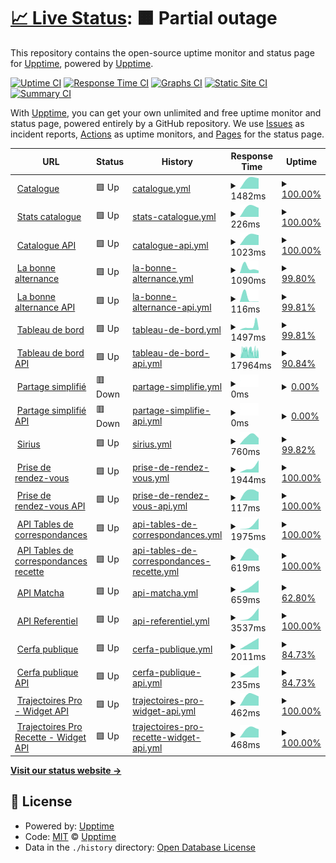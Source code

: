 # [📈 Live Status](https:///upptime): <!--live status--> **🟧 Partial outage**

This repository contains the open-source uptime monitor and status page for [Upptime](https://upptime.js.org), powered by [Upptime](https://github.com/upptime/upptime).

[![Uptime CI](https://github.com/mission-apprentissage/upptime/workflows/Uptime%20CI/badge.svg)](https://github.com/mission-apprentissage/upptime/actions?query=workflow%3A%22Uptime+CI%22)
[![Response Time CI](https://github.com/mission-apprentissage/upptime/workflows/Response%20Time%20CI/badge.svg)](https://github.com/mission-apprentissage/upptime/actions?query=workflow%3A%22Response+Time+CI%22)
[![Graphs CI](https://github.com/mission-apprentissage/upptime/workflows/Graphs%20CI/badge.svg)](https://github.com/mission-apprentissage/upptime/actions?query=workflow%3A%22Graphs+CI%22)
[![Static Site CI](https://github.com/mission-apprentissage/upptime/workflows/Static%20Site%20CI/badge.svg)](https://github.com/mission-apprentissage/upptime/actions?query=workflow%3A%22Static+Site+CI%22)
[![Summary CI](https://github.com/mission-apprentissage/upptime/workflows/Summary%20CI/badge.svg)](https://github.com/mission-apprentissage/upptime/actions?query=workflow%3A%22Summary+CI%22)

With [Upptime](https://upptime.js.org), you can get your own unlimited and free uptime monitor and status page, powered entirely by a GitHub repository. We use [Issues](https://github.com/upptime/upptime/issues) as incident reports, [Actions](https://github.com/mission-apprentissage/upptime/actions) as uptime monitors, and [Pages](https:///upptime) for the status page.

<!--start: status pages-->
<!-- This summary is generated by Upptime (https://github.com/upptime/upptime) -->
<!-- Do not edit this manually, your changes will be overwritten -->
<!-- prettier-ignore -->
| URL | Status | History | Response Time | Uptime |
| --- | ------ | ------- | ------------- | ------ |
| <img alt="" src="https://avatars3.githubusercontent.com/u/7874148?s=400&v=4" height="13"> [Catalogue](https://catalogue.apprentissage.beta.gouv.fr/) | 🟩 Up | [catalogue.yml](https://github.com/mission-apprentissage/upptime/commits/HEAD/history/catalogue.yml) | <details><summary><img alt="Response time graph" src="./graphs/catalogue/response-time-week.png" height="20"> 1482ms</summary><br><a href="https://mission-apprentissage.github.io/upptime/history/catalogue"><img alt="Response time 959" src="https://img.shields.io/endpoint?url=https%3A%2F%2Fraw.githubusercontent.com%2Fmission-apprentissage%2Fupptime%2FHEAD%2Fapi%2Fcatalogue%2Fresponse-time.json"></a><br><a href="https://mission-apprentissage.github.io/upptime/history/catalogue"><img alt="24-hour response time 1604" src="https://img.shields.io/endpoint?url=https%3A%2F%2Fraw.githubusercontent.com%2Fmission-apprentissage%2Fupptime%2FHEAD%2Fapi%2Fcatalogue%2Fresponse-time-day.json"></a><br><a href="https://mission-apprentissage.github.io/upptime/history/catalogue"><img alt="7-day response time 1482" src="https://img.shields.io/endpoint?url=https%3A%2F%2Fraw.githubusercontent.com%2Fmission-apprentissage%2Fupptime%2FHEAD%2Fapi%2Fcatalogue%2Fresponse-time-week.json"></a><br><a href="https://mission-apprentissage.github.io/upptime/history/catalogue"><img alt="30-day response time 1672" src="https://img.shields.io/endpoint?url=https%3A%2F%2Fraw.githubusercontent.com%2Fmission-apprentissage%2Fupptime%2FHEAD%2Fapi%2Fcatalogue%2Fresponse-time-month.json"></a><br><a href="https://mission-apprentissage.github.io/upptime/history/catalogue"><img alt="1-year response time 1034" src="https://img.shields.io/endpoint?url=https%3A%2F%2Fraw.githubusercontent.com%2Fmission-apprentissage%2Fupptime%2FHEAD%2Fapi%2Fcatalogue%2Fresponse-time-year.json"></a></details> | <details><summary><a href="https://mission-apprentissage.github.io/upptime/history/catalogue">100.00%</a></summary><a href="https://mission-apprentissage.github.io/upptime/history/catalogue"><img alt="All-time uptime 98.62%" src="https://img.shields.io/endpoint?url=https%3A%2F%2Fraw.githubusercontent.com%2Fmission-apprentissage%2Fupptime%2FHEAD%2Fapi%2Fcatalogue%2Fuptime.json"></a><br><a href="https://mission-apprentissage.github.io/upptime/history/catalogue"><img alt="24-hour uptime 100.00%" src="https://img.shields.io/endpoint?url=https%3A%2F%2Fraw.githubusercontent.com%2Fmission-apprentissage%2Fupptime%2FHEAD%2Fapi%2Fcatalogue%2Fuptime-day.json"></a><br><a href="https://mission-apprentissage.github.io/upptime/history/catalogue"><img alt="7-day uptime 100.00%" src="https://img.shields.io/endpoint?url=https%3A%2F%2Fraw.githubusercontent.com%2Fmission-apprentissage%2Fupptime%2FHEAD%2Fapi%2Fcatalogue%2Fuptime-week.json"></a><br><a href="https://mission-apprentissage.github.io/upptime/history/catalogue"><img alt="30-day uptime 99.95%" src="https://img.shields.io/endpoint?url=https%3A%2F%2Fraw.githubusercontent.com%2Fmission-apprentissage%2Fupptime%2FHEAD%2Fapi%2Fcatalogue%2Fuptime-month.json"></a><br><a href="https://mission-apprentissage.github.io/upptime/history/catalogue"><img alt="1-year uptime 99.91%" src="https://img.shields.io/endpoint?url=https%3A%2F%2Fraw.githubusercontent.com%2Fmission-apprentissage%2Fupptime%2FHEAD%2Fapi%2Fcatalogue%2Fuptime-year.json"></a></details>
| <img alt="" src="https://avatars3.githubusercontent.com/u/7874148?s=400&v=4" height="13"> [Stats catalogue](https://catalogue.apprentissage.beta.gouv.fr/stats) | 🟩 Up | [stats-catalogue.yml](https://github.com/mission-apprentissage/upptime/commits/HEAD/history/stats-catalogue.yml) | <details><summary><img alt="Response time graph" src="./graphs/stats-catalogue/response-time-week.png" height="20"> 226ms</summary><br><a href="https://mission-apprentissage.github.io/upptime/history/stats-catalogue"><img alt="Response time 198" src="https://img.shields.io/endpoint?url=https%3A%2F%2Fraw.githubusercontent.com%2Fmission-apprentissage%2Fupptime%2FHEAD%2Fapi%2Fstats-catalogue%2Fresponse-time.json"></a><br><a href="https://mission-apprentissage.github.io/upptime/history/stats-catalogue"><img alt="24-hour response time 312" src="https://img.shields.io/endpoint?url=https%3A%2F%2Fraw.githubusercontent.com%2Fmission-apprentissage%2Fupptime%2FHEAD%2Fapi%2Fstats-catalogue%2Fresponse-time-day.json"></a><br><a href="https://mission-apprentissage.github.io/upptime/history/stats-catalogue"><img alt="7-day response time 226" src="https://img.shields.io/endpoint?url=https%3A%2F%2Fraw.githubusercontent.com%2Fmission-apprentissage%2Fupptime%2FHEAD%2Fapi%2Fstats-catalogue%2Fresponse-time-week.json"></a><br><a href="https://mission-apprentissage.github.io/upptime/history/stats-catalogue"><img alt="30-day response time 248" src="https://img.shields.io/endpoint?url=https%3A%2F%2Fraw.githubusercontent.com%2Fmission-apprentissage%2Fupptime%2FHEAD%2Fapi%2Fstats-catalogue%2Fresponse-time-month.json"></a><br><a href="https://mission-apprentissage.github.io/upptime/history/stats-catalogue"><img alt="1-year response time 225" src="https://img.shields.io/endpoint?url=https%3A%2F%2Fraw.githubusercontent.com%2Fmission-apprentissage%2Fupptime%2FHEAD%2Fapi%2Fstats-catalogue%2Fresponse-time-year.json"></a></details> | <details><summary><a href="https://mission-apprentissage.github.io/upptime/history/stats-catalogue">100.00%</a></summary><a href="https://mission-apprentissage.github.io/upptime/history/stats-catalogue"><img alt="All-time uptime 99.79%" src="https://img.shields.io/endpoint?url=https%3A%2F%2Fraw.githubusercontent.com%2Fmission-apprentissage%2Fupptime%2FHEAD%2Fapi%2Fstats-catalogue%2Fuptime.json"></a><br><a href="https://mission-apprentissage.github.io/upptime/history/stats-catalogue"><img alt="24-hour uptime 100.00%" src="https://img.shields.io/endpoint?url=https%3A%2F%2Fraw.githubusercontent.com%2Fmission-apprentissage%2Fupptime%2FHEAD%2Fapi%2Fstats-catalogue%2Fuptime-day.json"></a><br><a href="https://mission-apprentissage.github.io/upptime/history/stats-catalogue"><img alt="7-day uptime 100.00%" src="https://img.shields.io/endpoint?url=https%3A%2F%2Fraw.githubusercontent.com%2Fmission-apprentissage%2Fupptime%2FHEAD%2Fapi%2Fstats-catalogue%2Fuptime-week.json"></a><br><a href="https://mission-apprentissage.github.io/upptime/history/stats-catalogue"><img alt="30-day uptime 100.00%" src="https://img.shields.io/endpoint?url=https%3A%2F%2Fraw.githubusercontent.com%2Fmission-apprentissage%2Fupptime%2FHEAD%2Fapi%2Fstats-catalogue%2Fuptime-month.json"></a><br><a href="https://mission-apprentissage.github.io/upptime/history/stats-catalogue"><img alt="1-year uptime 99.91%" src="https://img.shields.io/endpoint?url=https%3A%2F%2Fraw.githubusercontent.com%2Fmission-apprentissage%2Fupptime%2FHEAD%2Fapi%2Fstats-catalogue%2Fuptime-year.json"></a></details>
| <img alt="" src="https://avatars3.githubusercontent.com/u/7874148?s=400&v=4" height="13"> [Catalogue API](https://catalogue.apprentissage.beta.gouv.fr/api) | 🟩 Up | [catalogue-api.yml](https://github.com/mission-apprentissage/upptime/commits/HEAD/history/catalogue-api.yml) | <details><summary><img alt="Response time graph" src="./graphs/catalogue-api/response-time-week.png" height="20"> 1023ms</summary><br><a href="https://mission-apprentissage.github.io/upptime/history/catalogue-api"><img alt="Response time 879" src="https://img.shields.io/endpoint?url=https%3A%2F%2Fraw.githubusercontent.com%2Fmission-apprentissage%2Fupptime%2FHEAD%2Fapi%2Fcatalogue-api%2Fresponse-time.json"></a><br><a href="https://mission-apprentissage.github.io/upptime/history/catalogue-api"><img alt="24-hour response time 1177" src="https://img.shields.io/endpoint?url=https%3A%2F%2Fraw.githubusercontent.com%2Fmission-apprentissage%2Fupptime%2FHEAD%2Fapi%2Fcatalogue-api%2Fresponse-time-day.json"></a><br><a href="https://mission-apprentissage.github.io/upptime/history/catalogue-api"><img alt="7-day response time 1023" src="https://img.shields.io/endpoint?url=https%3A%2F%2Fraw.githubusercontent.com%2Fmission-apprentissage%2Fupptime%2FHEAD%2Fapi%2Fcatalogue-api%2Fresponse-time-week.json"></a><br><a href="https://mission-apprentissage.github.io/upptime/history/catalogue-api"><img alt="30-day response time 939" src="https://img.shields.io/endpoint?url=https%3A%2F%2Fraw.githubusercontent.com%2Fmission-apprentissage%2Fupptime%2FHEAD%2Fapi%2Fcatalogue-api%2Fresponse-time-month.json"></a><br><a href="https://mission-apprentissage.github.io/upptime/history/catalogue-api"><img alt="1-year response time 1161" src="https://img.shields.io/endpoint?url=https%3A%2F%2Fraw.githubusercontent.com%2Fmission-apprentissage%2Fupptime%2FHEAD%2Fapi%2Fcatalogue-api%2Fresponse-time-year.json"></a></details> | <details><summary><a href="https://mission-apprentissage.github.io/upptime/history/catalogue-api">100.00%</a></summary><a href="https://mission-apprentissage.github.io/upptime/history/catalogue-api"><img alt="All-time uptime 99.38%" src="https://img.shields.io/endpoint?url=https%3A%2F%2Fraw.githubusercontent.com%2Fmission-apprentissage%2Fupptime%2FHEAD%2Fapi%2Fcatalogue-api%2Fuptime.json"></a><br><a href="https://mission-apprentissage.github.io/upptime/history/catalogue-api"><img alt="24-hour uptime 100.00%" src="https://img.shields.io/endpoint?url=https%3A%2F%2Fraw.githubusercontent.com%2Fmission-apprentissage%2Fupptime%2FHEAD%2Fapi%2Fcatalogue-api%2Fuptime-day.json"></a><br><a href="https://mission-apprentissage.github.io/upptime/history/catalogue-api"><img alt="7-day uptime 100.00%" src="https://img.shields.io/endpoint?url=https%3A%2F%2Fraw.githubusercontent.com%2Fmission-apprentissage%2Fupptime%2FHEAD%2Fapi%2Fcatalogue-api%2Fuptime-week.json"></a><br><a href="https://mission-apprentissage.github.io/upptime/history/catalogue-api"><img alt="30-day uptime 100.00%" src="https://img.shields.io/endpoint?url=https%3A%2F%2Fraw.githubusercontent.com%2Fmission-apprentissage%2Fupptime%2FHEAD%2Fapi%2Fcatalogue-api%2Fuptime-month.json"></a><br><a href="https://mission-apprentissage.github.io/upptime/history/catalogue-api"><img alt="1-year uptime 99.79%" src="https://img.shields.io/endpoint?url=https%3A%2F%2Fraw.githubusercontent.com%2Fmission-apprentissage%2Fupptime%2FHEAD%2Fapi%2Fcatalogue-api%2Fuptime-year.json"></a></details>
| <img alt="" src="https://avatars3.githubusercontent.com/u/7874148?s=400&v=4" height="13"> [La bonne alternance](https://labonnealternance.apprentissage.beta.gouv.fr/) | 🟩 Up | [la-bonne-alternance.yml](https://github.com/mission-apprentissage/upptime/commits/HEAD/history/la-bonne-alternance.yml) | <details><summary><img alt="Response time graph" src="./graphs/la-bonne-alternance/response-time-week.png" height="20"> 1090ms</summary><br><a href="https://mission-apprentissage.github.io/upptime/history/la-bonne-alternance"><img alt="Response time 1189" src="https://img.shields.io/endpoint?url=https%3A%2F%2Fraw.githubusercontent.com%2Fmission-apprentissage%2Fupptime%2FHEAD%2Fapi%2Fla-bonne-alternance%2Fresponse-time.json"></a><br><a href="https://mission-apprentissage.github.io/upptime/history/la-bonne-alternance"><img alt="24-hour response time 1203" src="https://img.shields.io/endpoint?url=https%3A%2F%2Fraw.githubusercontent.com%2Fmission-apprentissage%2Fupptime%2FHEAD%2Fapi%2Fla-bonne-alternance%2Fresponse-time-day.json"></a><br><a href="https://mission-apprentissage.github.io/upptime/history/la-bonne-alternance"><img alt="7-day response time 1090" src="https://img.shields.io/endpoint?url=https%3A%2F%2Fraw.githubusercontent.com%2Fmission-apprentissage%2Fupptime%2FHEAD%2Fapi%2Fla-bonne-alternance%2Fresponse-time-week.json"></a><br><a href="https://mission-apprentissage.github.io/upptime/history/la-bonne-alternance"><img alt="30-day response time 1200" src="https://img.shields.io/endpoint?url=https%3A%2F%2Fraw.githubusercontent.com%2Fmission-apprentissage%2Fupptime%2FHEAD%2Fapi%2Fla-bonne-alternance%2Fresponse-time-month.json"></a><br><a href="https://mission-apprentissage.github.io/upptime/history/la-bonne-alternance"><img alt="1-year response time 1186" src="https://img.shields.io/endpoint?url=https%3A%2F%2Fraw.githubusercontent.com%2Fmission-apprentissage%2Fupptime%2FHEAD%2Fapi%2Fla-bonne-alternance%2Fresponse-time-year.json"></a></details> | <details><summary><a href="https://mission-apprentissage.github.io/upptime/history/la-bonne-alternance">99.80%</a></summary><a href="https://mission-apprentissage.github.io/upptime/history/la-bonne-alternance"><img alt="All-time uptime 99.74%" src="https://img.shields.io/endpoint?url=https%3A%2F%2Fraw.githubusercontent.com%2Fmission-apprentissage%2Fupptime%2FHEAD%2Fapi%2Fla-bonne-alternance%2Fuptime.json"></a><br><a href="https://mission-apprentissage.github.io/upptime/history/la-bonne-alternance"><img alt="24-hour uptime 100.00%" src="https://img.shields.io/endpoint?url=https%3A%2F%2Fraw.githubusercontent.com%2Fmission-apprentissage%2Fupptime%2FHEAD%2Fapi%2Fla-bonne-alternance%2Fuptime-day.json"></a><br><a href="https://mission-apprentissage.github.io/upptime/history/la-bonne-alternance"><img alt="7-day uptime 99.80%" src="https://img.shields.io/endpoint?url=https%3A%2F%2Fraw.githubusercontent.com%2Fmission-apprentissage%2Fupptime%2FHEAD%2Fapi%2Fla-bonne-alternance%2Fuptime-week.json"></a><br><a href="https://mission-apprentissage.github.io/upptime/history/la-bonne-alternance"><img alt="30-day uptime 98.74%" src="https://img.shields.io/endpoint?url=https%3A%2F%2Fraw.githubusercontent.com%2Fmission-apprentissage%2Fupptime%2FHEAD%2Fapi%2Fla-bonne-alternance%2Fuptime-month.json"></a><br><a href="https://mission-apprentissage.github.io/upptime/history/la-bonne-alternance"><img alt="1-year uptime 99.76%" src="https://img.shields.io/endpoint?url=https%3A%2F%2Fraw.githubusercontent.com%2Fmission-apprentissage%2Fupptime%2FHEAD%2Fapi%2Fla-bonne-alternance%2Fuptime-year.json"></a></details>
| <img alt="" src="https://avatars3.githubusercontent.com/u/7874148?s=400&v=4" height="13"> [La bonne alternance API](https://labonnealternance.apprentissage.beta.gouv.fr/api) | 🟩 Up | [la-bonne-alternance-api.yml](https://github.com/mission-apprentissage/upptime/commits/HEAD/history/la-bonne-alternance-api.yml) | <details><summary><img alt="Response time graph" src="./graphs/la-bonne-alternance-api/response-time-week.png" height="20"> 116ms</summary><br><a href="https://mission-apprentissage.github.io/upptime/history/la-bonne-alternance-api"><img alt="Response time 171" src="https://img.shields.io/endpoint?url=https%3A%2F%2Fraw.githubusercontent.com%2Fmission-apprentissage%2Fupptime%2FHEAD%2Fapi%2Fla-bonne-alternance-api%2Fresponse-time.json"></a><br><a href="https://mission-apprentissage.github.io/upptime/history/la-bonne-alternance-api"><img alt="24-hour response time 154" src="https://img.shields.io/endpoint?url=https%3A%2F%2Fraw.githubusercontent.com%2Fmission-apprentissage%2Fupptime%2FHEAD%2Fapi%2Fla-bonne-alternance-api%2Fresponse-time-day.json"></a><br><a href="https://mission-apprentissage.github.io/upptime/history/la-bonne-alternance-api"><img alt="7-day response time 116" src="https://img.shields.io/endpoint?url=https%3A%2F%2Fraw.githubusercontent.com%2Fmission-apprentissage%2Fupptime%2FHEAD%2Fapi%2Fla-bonne-alternance-api%2Fresponse-time-week.json"></a><br><a href="https://mission-apprentissage.github.io/upptime/history/la-bonne-alternance-api"><img alt="30-day response time 268" src="https://img.shields.io/endpoint?url=https%3A%2F%2Fraw.githubusercontent.com%2Fmission-apprentissage%2Fupptime%2FHEAD%2Fapi%2Fla-bonne-alternance-api%2Fresponse-time-month.json"></a><br><a href="https://mission-apprentissage.github.io/upptime/history/la-bonne-alternance-api"><img alt="1-year response time 148" src="https://img.shields.io/endpoint?url=https%3A%2F%2Fraw.githubusercontent.com%2Fmission-apprentissage%2Fupptime%2FHEAD%2Fapi%2Fla-bonne-alternance-api%2Fresponse-time-year.json"></a></details> | <details><summary><a href="https://mission-apprentissage.github.io/upptime/history/la-bonne-alternance-api">99.81%</a></summary><a href="https://mission-apprentissage.github.io/upptime/history/la-bonne-alternance-api"><img alt="All-time uptime 99.83%" src="https://img.shields.io/endpoint?url=https%3A%2F%2Fraw.githubusercontent.com%2Fmission-apprentissage%2Fupptime%2FHEAD%2Fapi%2Fla-bonne-alternance-api%2Fuptime.json"></a><br><a href="https://mission-apprentissage.github.io/upptime/history/la-bonne-alternance-api"><img alt="24-hour uptime 100.00%" src="https://img.shields.io/endpoint?url=https%3A%2F%2Fraw.githubusercontent.com%2Fmission-apprentissage%2Fupptime%2FHEAD%2Fapi%2Fla-bonne-alternance-api%2Fuptime-day.json"></a><br><a href="https://mission-apprentissage.github.io/upptime/history/la-bonne-alternance-api"><img alt="7-day uptime 99.81%" src="https://img.shields.io/endpoint?url=https%3A%2F%2Fraw.githubusercontent.com%2Fmission-apprentissage%2Fupptime%2FHEAD%2Fapi%2Fla-bonne-alternance-api%2Fuptime-week.json"></a><br><a href="https://mission-apprentissage.github.io/upptime/history/la-bonne-alternance-api"><img alt="30-day uptime 99.96%" src="https://img.shields.io/endpoint?url=https%3A%2F%2Fraw.githubusercontent.com%2Fmission-apprentissage%2Fupptime%2FHEAD%2Fapi%2Fla-bonne-alternance-api%2Fuptime-month.json"></a><br><a href="https://mission-apprentissage.github.io/upptime/history/la-bonne-alternance-api"><img alt="1-year uptime 99.90%" src="https://img.shields.io/endpoint?url=https%3A%2F%2Fraw.githubusercontent.com%2Fmission-apprentissage%2Fupptime%2FHEAD%2Fapi%2Fla-bonne-alternance-api%2Fuptime-year.json"></a></details>
| <img alt="" src="https://avatars3.githubusercontent.com/u/7874148?s=400&v=4" height="13"> [Tableau de bord](https://cfas.apprentissage.beta.gouv.fr/) | 🟩 Up | [tableau-de-bord.yml](https://github.com/mission-apprentissage/upptime/commits/HEAD/history/tableau-de-bord.yml) | <details><summary><img alt="Response time graph" src="./graphs/tableau-de-bord/response-time-week.png" height="20"> 1497ms</summary><br><a href="https://mission-apprentissage.github.io/upptime/history/tableau-de-bord"><img alt="Response time 846" src="https://img.shields.io/endpoint?url=https%3A%2F%2Fraw.githubusercontent.com%2Fmission-apprentissage%2Fupptime%2FHEAD%2Fapi%2Ftableau-de-bord%2Fresponse-time.json"></a><br><a href="https://mission-apprentissage.github.io/upptime/history/tableau-de-bord"><img alt="24-hour response time 939" src="https://img.shields.io/endpoint?url=https%3A%2F%2Fraw.githubusercontent.com%2Fmission-apprentissage%2Fupptime%2FHEAD%2Fapi%2Ftableau-de-bord%2Fresponse-time-day.json"></a><br><a href="https://mission-apprentissage.github.io/upptime/history/tableau-de-bord"><img alt="7-day response time 1497" src="https://img.shields.io/endpoint?url=https%3A%2F%2Fraw.githubusercontent.com%2Fmission-apprentissage%2Fupptime%2FHEAD%2Fapi%2Ftableau-de-bord%2Fresponse-time-week.json"></a><br><a href="https://mission-apprentissage.github.io/upptime/history/tableau-de-bord"><img alt="30-day response time 997" src="https://img.shields.io/endpoint?url=https%3A%2F%2Fraw.githubusercontent.com%2Fmission-apprentissage%2Fupptime%2FHEAD%2Fapi%2Ftableau-de-bord%2Fresponse-time-month.json"></a><br><a href="https://mission-apprentissage.github.io/upptime/history/tableau-de-bord"><img alt="1-year response time 846" src="https://img.shields.io/endpoint?url=https%3A%2F%2Fraw.githubusercontent.com%2Fmission-apprentissage%2Fupptime%2FHEAD%2Fapi%2Ftableau-de-bord%2Fresponse-time-year.json"></a></details> | <details><summary><a href="https://mission-apprentissage.github.io/upptime/history/tableau-de-bord">99.81%</a></summary><a href="https://mission-apprentissage.github.io/upptime/history/tableau-de-bord"><img alt="All-time uptime 99.99%" src="https://img.shields.io/endpoint?url=https%3A%2F%2Fraw.githubusercontent.com%2Fmission-apprentissage%2Fupptime%2FHEAD%2Fapi%2Ftableau-de-bord%2Fuptime.json"></a><br><a href="https://mission-apprentissage.github.io/upptime/history/tableau-de-bord"><img alt="24-hour uptime 100.00%" src="https://img.shields.io/endpoint?url=https%3A%2F%2Fraw.githubusercontent.com%2Fmission-apprentissage%2Fupptime%2FHEAD%2Fapi%2Ftableau-de-bord%2Fuptime-day.json"></a><br><a href="https://mission-apprentissage.github.io/upptime/history/tableau-de-bord"><img alt="7-day uptime 99.81%" src="https://img.shields.io/endpoint?url=https%3A%2F%2Fraw.githubusercontent.com%2Fmission-apprentissage%2Fupptime%2FHEAD%2Fapi%2Ftableau-de-bord%2Fuptime-week.json"></a><br><a href="https://mission-apprentissage.github.io/upptime/history/tableau-de-bord"><img alt="30-day uptime 99.96%" src="https://img.shields.io/endpoint?url=https%3A%2F%2Fraw.githubusercontent.com%2Fmission-apprentissage%2Fupptime%2FHEAD%2Fapi%2Ftableau-de-bord%2Fuptime-month.json"></a><br><a href="https://mission-apprentissage.github.io/upptime/history/tableau-de-bord"><img alt="1-year uptime 99.98%" src="https://img.shields.io/endpoint?url=https%3A%2F%2Fraw.githubusercontent.com%2Fmission-apprentissage%2Fupptime%2FHEAD%2Fapi%2Ftableau-de-bord%2Fuptime-year.json"></a></details>
| <img alt="" src="https://avatars3.githubusercontent.com/u/7874148?s=400&v=4" height="13"> [Tableau de bord API](https://cfas.apprentissage.beta.gouv.fr/api/healthcheck) | 🟩 Up | [tableau-de-bord-api.yml](https://github.com/mission-apprentissage/upptime/commits/HEAD/history/tableau-de-bord-api.yml) | <details><summary><img alt="Response time graph" src="./graphs/tableau-de-bord-api/response-time-week.png" height="20"> 17964ms</summary><br><a href="https://mission-apprentissage.github.io/upptime/history/tableau-de-bord-api"><img alt="Response time 6282" src="https://img.shields.io/endpoint?url=https%3A%2F%2Fraw.githubusercontent.com%2Fmission-apprentissage%2Fupptime%2FHEAD%2Fapi%2Ftableau-de-bord-api%2Fresponse-time.json"></a><br><a href="https://mission-apprentissage.github.io/upptime/history/tableau-de-bord-api"><img alt="24-hour response time 24360" src="https://img.shields.io/endpoint?url=https%3A%2F%2Fraw.githubusercontent.com%2Fmission-apprentissage%2Fupptime%2FHEAD%2Fapi%2Ftableau-de-bord-api%2Fresponse-time-day.json"></a><br><a href="https://mission-apprentissage.github.io/upptime/history/tableau-de-bord-api"><img alt="7-day response time 17964" src="https://img.shields.io/endpoint?url=https%3A%2F%2Fraw.githubusercontent.com%2Fmission-apprentissage%2Fupptime%2FHEAD%2Fapi%2Ftableau-de-bord-api%2Fresponse-time-week.json"></a><br><a href="https://mission-apprentissage.github.io/upptime/history/tableau-de-bord-api"><img alt="30-day response time 13158" src="https://img.shields.io/endpoint?url=https%3A%2F%2Fraw.githubusercontent.com%2Fmission-apprentissage%2Fupptime%2FHEAD%2Fapi%2Ftableau-de-bord-api%2Fresponse-time-month.json"></a><br><a href="https://mission-apprentissage.github.io/upptime/history/tableau-de-bord-api"><img alt="1-year response time 6282" src="https://img.shields.io/endpoint?url=https%3A%2F%2Fraw.githubusercontent.com%2Fmission-apprentissage%2Fupptime%2FHEAD%2Fapi%2Ftableau-de-bord-api%2Fresponse-time-year.json"></a></details> | <details><summary><a href="https://mission-apprentissage.github.io/upptime/history/tableau-de-bord-api">90.84%</a></summary><a href="https://mission-apprentissage.github.io/upptime/history/tableau-de-bord-api"><img alt="All-time uptime 97.98%" src="https://img.shields.io/endpoint?url=https%3A%2F%2Fraw.githubusercontent.com%2Fmission-apprentissage%2Fupptime%2FHEAD%2Fapi%2Ftableau-de-bord-api%2Fuptime.json"></a><br><a href="https://mission-apprentissage.github.io/upptime/history/tableau-de-bord-api"><img alt="24-hour uptime 81.95%" src="https://img.shields.io/endpoint?url=https%3A%2F%2Fraw.githubusercontent.com%2Fmission-apprentissage%2Fupptime%2FHEAD%2Fapi%2Ftableau-de-bord-api%2Fuptime-day.json"></a><br><a href="https://mission-apprentissage.github.io/upptime/history/tableau-de-bord-api"><img alt="7-day uptime 90.84%" src="https://img.shields.io/endpoint?url=https%3A%2F%2Fraw.githubusercontent.com%2Fmission-apprentissage%2Fupptime%2FHEAD%2Fapi%2Ftableau-de-bord-api%2Fuptime-week.json"></a><br><a href="https://mission-apprentissage.github.io/upptime/history/tableau-de-bord-api"><img alt="30-day uptime 97.69%" src="https://img.shields.io/endpoint?url=https%3A%2F%2Fraw.githubusercontent.com%2Fmission-apprentissage%2Fupptime%2FHEAD%2Fapi%2Ftableau-de-bord-api%2Fuptime-month.json"></a><br><a href="https://mission-apprentissage.github.io/upptime/history/tableau-de-bord-api"><img alt="1-year uptime 95.92%" src="https://img.shields.io/endpoint?url=https%3A%2F%2Fraw.githubusercontent.com%2Fmission-apprentissage%2Fupptime%2FHEAD%2Fapi%2Ftableau-de-bord-api%2Fuptime-year.json"></a></details>
| <img alt="" src="https://avatars3.githubusercontent.com/u/7874148?s=400&v=4" height="13"> [Partage simplifié](https://partage-simplifie.apprentissage.beta.gouv.fr/) | 🟥 Down | [partage-simplifie.yml](https://github.com/mission-apprentissage/upptime/commits/HEAD/history/partage-simplifie.yml) | <details><summary><img alt="Response time graph" src="./graphs/partage-simplifie/response-time-week.png" height="20"> 0ms</summary><br><a href="https://mission-apprentissage.github.io/upptime/history/partage-simplifie"><img alt="Response time 827" src="https://img.shields.io/endpoint?url=https%3A%2F%2Fraw.githubusercontent.com%2Fmission-apprentissage%2Fupptime%2FHEAD%2Fapi%2Fpartage-simplifie%2Fresponse-time.json"></a><br><a href="https://mission-apprentissage.github.io/upptime/history/partage-simplifie"><img alt="24-hour response time 0" src="https://img.shields.io/endpoint?url=https%3A%2F%2Fraw.githubusercontent.com%2Fmission-apprentissage%2Fupptime%2FHEAD%2Fapi%2Fpartage-simplifie%2Fresponse-time-day.json"></a><br><a href="https://mission-apprentissage.github.io/upptime/history/partage-simplifie"><img alt="7-day response time 0" src="https://img.shields.io/endpoint?url=https%3A%2F%2Fraw.githubusercontent.com%2Fmission-apprentissage%2Fupptime%2FHEAD%2Fapi%2Fpartage-simplifie%2Fresponse-time-week.json"></a><br><a href="https://mission-apprentissage.github.io/upptime/history/partage-simplifie"><img alt="30-day response time 781" src="https://img.shields.io/endpoint?url=https%3A%2F%2Fraw.githubusercontent.com%2Fmission-apprentissage%2Fupptime%2FHEAD%2Fapi%2Fpartage-simplifie%2Fresponse-time-month.json"></a><br><a href="https://mission-apprentissage.github.io/upptime/history/partage-simplifie"><img alt="1-year response time 827" src="https://img.shields.io/endpoint?url=https%3A%2F%2Fraw.githubusercontent.com%2Fmission-apprentissage%2Fupptime%2FHEAD%2Fapi%2Fpartage-simplifie%2Fresponse-time-year.json"></a></details> | <details><summary><a href="https://mission-apprentissage.github.io/upptime/history/partage-simplifie">0.00%</a></summary><a href="https://mission-apprentissage.github.io/upptime/history/partage-simplifie"><img alt="All-time uptime 83.83%" src="https://img.shields.io/endpoint?url=https%3A%2F%2Fraw.githubusercontent.com%2Fmission-apprentissage%2Fupptime%2FHEAD%2Fapi%2Fpartage-simplifie%2Fuptime.json"></a><br><a href="https://mission-apprentissage.github.io/upptime/history/partage-simplifie"><img alt="24-hour uptime 0.00%" src="https://img.shields.io/endpoint?url=https%3A%2F%2Fraw.githubusercontent.com%2Fmission-apprentissage%2Fupptime%2FHEAD%2Fapi%2Fpartage-simplifie%2Fuptime-day.json"></a><br><a href="https://mission-apprentissage.github.io/upptime/history/partage-simplifie"><img alt="7-day uptime 0.00%" src="https://img.shields.io/endpoint?url=https%3A%2F%2Fraw.githubusercontent.com%2Fmission-apprentissage%2Fupptime%2FHEAD%2Fapi%2Fpartage-simplifie%2Fuptime-week.json"></a><br><a href="https://mission-apprentissage.github.io/upptime/history/partage-simplifie"><img alt="30-day uptime 18.61%" src="https://img.shields.io/endpoint?url=https%3A%2F%2Fraw.githubusercontent.com%2Fmission-apprentissage%2Fupptime%2FHEAD%2Fapi%2Fpartage-simplifie%2Fuptime-month.json"></a><br><a href="https://mission-apprentissage.github.io/upptime/history/partage-simplifie"><img alt="1-year uptime 83.83%" src="https://img.shields.io/endpoint?url=https%3A%2F%2Fraw.githubusercontent.com%2Fmission-apprentissage%2Fupptime%2FHEAD%2Fapi%2Fpartage-simplifie%2Fuptime-year.json"></a></details>
| <img alt="" src="https://avatars3.githubusercontent.com/u/7874148?s=400&v=4" height="13"> [Partage simplifié API](https://partage-simplifie.apprentissage.beta.gouv.fr/api/healthcheck) | 🟥 Down | [partage-simplifie-api.yml](https://github.com/mission-apprentissage/upptime/commits/HEAD/history/partage-simplifie-api.yml) | <details><summary><img alt="Response time graph" src="./graphs/partage-simplifie-api/response-time-week.png" height="20"> 0ms</summary><br><a href="https://mission-apprentissage.github.io/upptime/history/partage-simplifie-api"><img alt="Response time 149" src="https://img.shields.io/endpoint?url=https%3A%2F%2Fraw.githubusercontent.com%2Fmission-apprentissage%2Fupptime%2FHEAD%2Fapi%2Fpartage-simplifie-api%2Fresponse-time.json"></a><br><a href="https://mission-apprentissage.github.io/upptime/history/partage-simplifie-api"><img alt="24-hour response time 0" src="https://img.shields.io/endpoint?url=https%3A%2F%2Fraw.githubusercontent.com%2Fmission-apprentissage%2Fupptime%2FHEAD%2Fapi%2Fpartage-simplifie-api%2Fresponse-time-day.json"></a><br><a href="https://mission-apprentissage.github.io/upptime/history/partage-simplifie-api"><img alt="7-day response time 0" src="https://img.shields.io/endpoint?url=https%3A%2F%2Fraw.githubusercontent.com%2Fmission-apprentissage%2Fupptime%2FHEAD%2Fapi%2Fpartage-simplifie-api%2Fresponse-time-week.json"></a><br><a href="https://mission-apprentissage.github.io/upptime/history/partage-simplifie-api"><img alt="30-day response time 149" src="https://img.shields.io/endpoint?url=https%3A%2F%2Fraw.githubusercontent.com%2Fmission-apprentissage%2Fupptime%2FHEAD%2Fapi%2Fpartage-simplifie-api%2Fresponse-time-month.json"></a><br><a href="https://mission-apprentissage.github.io/upptime/history/partage-simplifie-api"><img alt="1-year response time 149" src="https://img.shields.io/endpoint?url=https%3A%2F%2Fraw.githubusercontent.com%2Fmission-apprentissage%2Fupptime%2FHEAD%2Fapi%2Fpartage-simplifie-api%2Fresponse-time-year.json"></a></details> | <details><summary><a href="https://mission-apprentissage.github.io/upptime/history/partage-simplifie-api">0.00%</a></summary><a href="https://mission-apprentissage.github.io/upptime/history/partage-simplifie-api"><img alt="All-time uptime 83.83%" src="https://img.shields.io/endpoint?url=https%3A%2F%2Fraw.githubusercontent.com%2Fmission-apprentissage%2Fupptime%2FHEAD%2Fapi%2Fpartage-simplifie-api%2Fuptime.json"></a><br><a href="https://mission-apprentissage.github.io/upptime/history/partage-simplifie-api"><img alt="24-hour uptime 0.00%" src="https://img.shields.io/endpoint?url=https%3A%2F%2Fraw.githubusercontent.com%2Fmission-apprentissage%2Fupptime%2FHEAD%2Fapi%2Fpartage-simplifie-api%2Fuptime-day.json"></a><br><a href="https://mission-apprentissage.github.io/upptime/history/partage-simplifie-api"><img alt="7-day uptime 0.00%" src="https://img.shields.io/endpoint?url=https%3A%2F%2Fraw.githubusercontent.com%2Fmission-apprentissage%2Fupptime%2FHEAD%2Fapi%2Fpartage-simplifie-api%2Fuptime-week.json"></a><br><a href="https://mission-apprentissage.github.io/upptime/history/partage-simplifie-api"><img alt="30-day uptime 18.61%" src="https://img.shields.io/endpoint?url=https%3A%2F%2Fraw.githubusercontent.com%2Fmission-apprentissage%2Fupptime%2FHEAD%2Fapi%2Fpartage-simplifie-api%2Fuptime-month.json"></a><br><a href="https://mission-apprentissage.github.io/upptime/history/partage-simplifie-api"><img alt="1-year uptime 83.83%" src="https://img.shields.io/endpoint?url=https%3A%2F%2Fraw.githubusercontent.com%2Fmission-apprentissage%2Fupptime%2FHEAD%2Fapi%2Fpartage-simplifie-api%2Fuptime-year.json"></a></details>
| <img alt="" src="https://avatars3.githubusercontent.com/u/7874148?s=400&v=4" height="13"> [Sirius](https://sirius.apprentissage.beta.gouv.fr/) | 🟩 Up | [sirius.yml](https://github.com/mission-apprentissage/upptime/commits/HEAD/history/sirius.yml) | <details><summary><img alt="Response time graph" src="./graphs/sirius/response-time-week.png" height="20"> 760ms</summary><br><a href="https://mission-apprentissage.github.io/upptime/history/sirius"><img alt="Response time 686" src="https://img.shields.io/endpoint?url=https%3A%2F%2Fraw.githubusercontent.com%2Fmission-apprentissage%2Fupptime%2FHEAD%2Fapi%2Fsirius%2Fresponse-time.json"></a><br><a href="https://mission-apprentissage.github.io/upptime/history/sirius"><img alt="24-hour response time 761" src="https://img.shields.io/endpoint?url=https%3A%2F%2Fraw.githubusercontent.com%2Fmission-apprentissage%2Fupptime%2FHEAD%2Fapi%2Fsirius%2Fresponse-time-day.json"></a><br><a href="https://mission-apprentissage.github.io/upptime/history/sirius"><img alt="7-day response time 760" src="https://img.shields.io/endpoint?url=https%3A%2F%2Fraw.githubusercontent.com%2Fmission-apprentissage%2Fupptime%2FHEAD%2Fapi%2Fsirius%2Fresponse-time-week.json"></a><br><a href="https://mission-apprentissage.github.io/upptime/history/sirius"><img alt="30-day response time 876" src="https://img.shields.io/endpoint?url=https%3A%2F%2Fraw.githubusercontent.com%2Fmission-apprentissage%2Fupptime%2FHEAD%2Fapi%2Fsirius%2Fresponse-time-month.json"></a><br><a href="https://mission-apprentissage.github.io/upptime/history/sirius"><img alt="1-year response time 695" src="https://img.shields.io/endpoint?url=https%3A%2F%2Fraw.githubusercontent.com%2Fmission-apprentissage%2Fupptime%2FHEAD%2Fapi%2Fsirius%2Fresponse-time-year.json"></a></details> | <details><summary><a href="https://mission-apprentissage.github.io/upptime/history/sirius">99.82%</a></summary><a href="https://mission-apprentissage.github.io/upptime/history/sirius"><img alt="All-time uptime 95.72%" src="https://img.shields.io/endpoint?url=https%3A%2F%2Fraw.githubusercontent.com%2Fmission-apprentissage%2Fupptime%2FHEAD%2Fapi%2Fsirius%2Fuptime.json"></a><br><a href="https://mission-apprentissage.github.io/upptime/history/sirius"><img alt="24-hour uptime 100.00%" src="https://img.shields.io/endpoint?url=https%3A%2F%2Fraw.githubusercontent.com%2Fmission-apprentissage%2Fupptime%2FHEAD%2Fapi%2Fsirius%2Fuptime-day.json"></a><br><a href="https://mission-apprentissage.github.io/upptime/history/sirius"><img alt="7-day uptime 99.82%" src="https://img.shields.io/endpoint?url=https%3A%2F%2Fraw.githubusercontent.com%2Fmission-apprentissage%2Fupptime%2FHEAD%2Fapi%2Fsirius%2Fuptime-week.json"></a><br><a href="https://mission-apprentissage.github.io/upptime/history/sirius"><img alt="30-day uptime 99.96%" src="https://img.shields.io/endpoint?url=https%3A%2F%2Fraw.githubusercontent.com%2Fmission-apprentissage%2Fupptime%2FHEAD%2Fapi%2Fsirius%2Fuptime-month.json"></a><br><a href="https://mission-apprentissage.github.io/upptime/history/sirius"><img alt="1-year uptime 93.30%" src="https://img.shields.io/endpoint?url=https%3A%2F%2Fraw.githubusercontent.com%2Fmission-apprentissage%2Fupptime%2FHEAD%2Fapi%2Fsirius%2Fuptime-year.json"></a></details>
| <img alt="" src="https://avatars3.githubusercontent.com/u/7874148?s=400&v=4" height="13"> [Prise de rendez-vous](https://rdv-cfa.apprentissage.beta.gouv.fr/) | 🟩 Up | [prise-de-rendez-vous.yml](https://github.com/mission-apprentissage/upptime/commits/HEAD/history/prise-de-rendez-vous.yml) | <details><summary><img alt="Response time graph" src="./graphs/prise-de-rendez-vous/response-time-week.png" height="20"> 1944ms</summary><br><a href="https://mission-apprentissage.github.io/upptime/history/prise-de-rendez-vous"><img alt="Response time 703" src="https://img.shields.io/endpoint?url=https%3A%2F%2Fraw.githubusercontent.com%2Fmission-apprentissage%2Fupptime%2FHEAD%2Fapi%2Fprise-de-rendez-vous%2Fresponse-time.json"></a><br><a href="https://mission-apprentissage.github.io/upptime/history/prise-de-rendez-vous"><img alt="24-hour response time 1215" src="https://img.shields.io/endpoint?url=https%3A%2F%2Fraw.githubusercontent.com%2Fmission-apprentissage%2Fupptime%2FHEAD%2Fapi%2Fprise-de-rendez-vous%2Fresponse-time-day.json"></a><br><a href="https://mission-apprentissage.github.io/upptime/history/prise-de-rendez-vous"><img alt="7-day response time 1944" src="https://img.shields.io/endpoint?url=https%3A%2F%2Fraw.githubusercontent.com%2Fmission-apprentissage%2Fupptime%2FHEAD%2Fapi%2Fprise-de-rendez-vous%2Fresponse-time-week.json"></a><br><a href="https://mission-apprentissage.github.io/upptime/history/prise-de-rendez-vous"><img alt="30-day response time 1354" src="https://img.shields.io/endpoint?url=https%3A%2F%2Fraw.githubusercontent.com%2Fmission-apprentissage%2Fupptime%2FHEAD%2Fapi%2Fprise-de-rendez-vous%2Fresponse-time-month.json"></a><br><a href="https://mission-apprentissage.github.io/upptime/history/prise-de-rendez-vous"><img alt="1-year response time 760" src="https://img.shields.io/endpoint?url=https%3A%2F%2Fraw.githubusercontent.com%2Fmission-apprentissage%2Fupptime%2FHEAD%2Fapi%2Fprise-de-rendez-vous%2Fresponse-time-year.json"></a></details> | <details><summary><a href="https://mission-apprentissage.github.io/upptime/history/prise-de-rendez-vous">100.00%</a></summary><a href="https://mission-apprentissage.github.io/upptime/history/prise-de-rendez-vous"><img alt="All-time uptime 98.56%" src="https://img.shields.io/endpoint?url=https%3A%2F%2Fraw.githubusercontent.com%2Fmission-apprentissage%2Fupptime%2FHEAD%2Fapi%2Fprise-de-rendez-vous%2Fuptime.json"></a><br><a href="https://mission-apprentissage.github.io/upptime/history/prise-de-rendez-vous"><img alt="24-hour uptime 100.00%" src="https://img.shields.io/endpoint?url=https%3A%2F%2Fraw.githubusercontent.com%2Fmission-apprentissage%2Fupptime%2FHEAD%2Fapi%2Fprise-de-rendez-vous%2Fuptime-day.json"></a><br><a href="https://mission-apprentissage.github.io/upptime/history/prise-de-rendez-vous"><img alt="7-day uptime 100.00%" src="https://img.shields.io/endpoint?url=https%3A%2F%2Fraw.githubusercontent.com%2Fmission-apprentissage%2Fupptime%2FHEAD%2Fapi%2Fprise-de-rendez-vous%2Fuptime-week.json"></a><br><a href="https://mission-apprentissage.github.io/upptime/history/prise-de-rendez-vous"><img alt="30-day uptime 100.00%" src="https://img.shields.io/endpoint?url=https%3A%2F%2Fraw.githubusercontent.com%2Fmission-apprentissage%2Fupptime%2FHEAD%2Fapi%2Fprise-de-rendez-vous%2Fuptime-month.json"></a><br><a href="https://mission-apprentissage.github.io/upptime/history/prise-de-rendez-vous"><img alt="1-year uptime 99.67%" src="https://img.shields.io/endpoint?url=https%3A%2F%2Fraw.githubusercontent.com%2Fmission-apprentissage%2Fupptime%2FHEAD%2Fapi%2Fprise-de-rendez-vous%2Fuptime-year.json"></a></details>
| <img alt="" src="https://avatars3.githubusercontent.com/u/7874148?s=400&v=4" height="13"> [Prise de rendez-vous API](https://rdv-cfa.apprentissage.beta.gouv.fr/api) | 🟩 Up | [prise-de-rendez-vous-api.yml](https://github.com/mission-apprentissage/upptime/commits/HEAD/history/prise-de-rendez-vous-api.yml) | <details><summary><img alt="Response time graph" src="./graphs/prise-de-rendez-vous-api/response-time-week.png" height="20"> 117ms</summary><br><a href="https://mission-apprentissage.github.io/upptime/history/prise-de-rendez-vous-api"><img alt="Response time 330" src="https://img.shields.io/endpoint?url=https%3A%2F%2Fraw.githubusercontent.com%2Fmission-apprentissage%2Fupptime%2FHEAD%2Fapi%2Fprise-de-rendez-vous-api%2Fresponse-time.json"></a><br><a href="https://mission-apprentissage.github.io/upptime/history/prise-de-rendez-vous-api"><img alt="24-hour response time 160" src="https://img.shields.io/endpoint?url=https%3A%2F%2Fraw.githubusercontent.com%2Fmission-apprentissage%2Fupptime%2FHEAD%2Fapi%2Fprise-de-rendez-vous-api%2Fresponse-time-day.json"></a><br><a href="https://mission-apprentissage.github.io/upptime/history/prise-de-rendez-vous-api"><img alt="7-day response time 117" src="https://img.shields.io/endpoint?url=https%3A%2F%2Fraw.githubusercontent.com%2Fmission-apprentissage%2Fupptime%2FHEAD%2Fapi%2Fprise-de-rendez-vous-api%2Fresponse-time-week.json"></a><br><a href="https://mission-apprentissage.github.io/upptime/history/prise-de-rendez-vous-api"><img alt="30-day response time 131" src="https://img.shields.io/endpoint?url=https%3A%2F%2Fraw.githubusercontent.com%2Fmission-apprentissage%2Fupptime%2FHEAD%2Fapi%2Fprise-de-rendez-vous-api%2Fresponse-time-month.json"></a><br><a href="https://mission-apprentissage.github.io/upptime/history/prise-de-rendez-vous-api"><img alt="1-year response time 141" src="https://img.shields.io/endpoint?url=https%3A%2F%2Fraw.githubusercontent.com%2Fmission-apprentissage%2Fupptime%2FHEAD%2Fapi%2Fprise-de-rendez-vous-api%2Fresponse-time-year.json"></a></details> | <details><summary><a href="https://mission-apprentissage.github.io/upptime/history/prise-de-rendez-vous-api">100.00%</a></summary><a href="https://mission-apprentissage.github.io/upptime/history/prise-de-rendez-vous-api"><img alt="All-time uptime 98.56%" src="https://img.shields.io/endpoint?url=https%3A%2F%2Fraw.githubusercontent.com%2Fmission-apprentissage%2Fupptime%2FHEAD%2Fapi%2Fprise-de-rendez-vous-api%2Fuptime.json"></a><br><a href="https://mission-apprentissage.github.io/upptime/history/prise-de-rendez-vous-api"><img alt="24-hour uptime 100.00%" src="https://img.shields.io/endpoint?url=https%3A%2F%2Fraw.githubusercontent.com%2Fmission-apprentissage%2Fupptime%2FHEAD%2Fapi%2Fprise-de-rendez-vous-api%2Fuptime-day.json"></a><br><a href="https://mission-apprentissage.github.io/upptime/history/prise-de-rendez-vous-api"><img alt="7-day uptime 100.00%" src="https://img.shields.io/endpoint?url=https%3A%2F%2Fraw.githubusercontent.com%2Fmission-apprentissage%2Fupptime%2FHEAD%2Fapi%2Fprise-de-rendez-vous-api%2Fuptime-week.json"></a><br><a href="https://mission-apprentissage.github.io/upptime/history/prise-de-rendez-vous-api"><img alt="30-day uptime 100.00%" src="https://img.shields.io/endpoint?url=https%3A%2F%2Fraw.githubusercontent.com%2Fmission-apprentissage%2Fupptime%2FHEAD%2Fapi%2Fprise-de-rendez-vous-api%2Fuptime-month.json"></a><br><a href="https://mission-apprentissage.github.io/upptime/history/prise-de-rendez-vous-api"><img alt="1-year uptime 99.68%" src="https://img.shields.io/endpoint?url=https%3A%2F%2Fraw.githubusercontent.com%2Fmission-apprentissage%2Fupptime%2FHEAD%2Fapi%2Fprise-de-rendez-vous-api%2Fuptime-year.json"></a></details>
| <img alt="" src="https://avatars3.githubusercontent.com/u/7874148?s=400&v=4" height="13"> [API Tables de correspondances](https://tables-correspondances.apprentissage.beta.gouv.fr/api) | 🟩 Up | [api-tables-de-correspondances.yml](https://github.com/mission-apprentissage/upptime/commits/HEAD/history/api-tables-de-correspondances.yml) | <details><summary><img alt="Response time graph" src="./graphs/api-tables-de-correspondances/response-time-week.png" height="20"> 1975ms</summary><br><a href="https://mission-apprentissage.github.io/upptime/history/api-tables-de-correspondances"><img alt="Response time 642" src="https://img.shields.io/endpoint?url=https%3A%2F%2Fraw.githubusercontent.com%2Fmission-apprentissage%2Fupptime%2FHEAD%2Fapi%2Fapi-tables-de-correspondances%2Fresponse-time.json"></a><br><a href="https://mission-apprentissage.github.io/upptime/history/api-tables-de-correspondances"><img alt="24-hour response time 631" src="https://img.shields.io/endpoint?url=https%3A%2F%2Fraw.githubusercontent.com%2Fmission-apprentissage%2Fupptime%2FHEAD%2Fapi%2Fapi-tables-de-correspondances%2Fresponse-time-day.json"></a><br><a href="https://mission-apprentissage.github.io/upptime/history/api-tables-de-correspondances"><img alt="7-day response time 1975" src="https://img.shields.io/endpoint?url=https%3A%2F%2Fraw.githubusercontent.com%2Fmission-apprentissage%2Fupptime%2FHEAD%2Fapi%2Fapi-tables-de-correspondances%2Fresponse-time-week.json"></a><br><a href="https://mission-apprentissage.github.io/upptime/history/api-tables-de-correspondances"><img alt="30-day response time 854" src="https://img.shields.io/endpoint?url=https%3A%2F%2Fraw.githubusercontent.com%2Fmission-apprentissage%2Fupptime%2FHEAD%2Fapi%2Fapi-tables-de-correspondances%2Fresponse-time-month.json"></a><br><a href="https://mission-apprentissage.github.io/upptime/history/api-tables-de-correspondances"><img alt="1-year response time 675" src="https://img.shields.io/endpoint?url=https%3A%2F%2Fraw.githubusercontent.com%2Fmission-apprentissage%2Fupptime%2FHEAD%2Fapi%2Fapi-tables-de-correspondances%2Fresponse-time-year.json"></a></details> | <details><summary><a href="https://mission-apprentissage.github.io/upptime/history/api-tables-de-correspondances">100.00%</a></summary><a href="https://mission-apprentissage.github.io/upptime/history/api-tables-de-correspondances"><img alt="All-time uptime 99.55%" src="https://img.shields.io/endpoint?url=https%3A%2F%2Fraw.githubusercontent.com%2Fmission-apprentissage%2Fupptime%2FHEAD%2Fapi%2Fapi-tables-de-correspondances%2Fuptime.json"></a><br><a href="https://mission-apprentissage.github.io/upptime/history/api-tables-de-correspondances"><img alt="24-hour uptime 100.00%" src="https://img.shields.io/endpoint?url=https%3A%2F%2Fraw.githubusercontent.com%2Fmission-apprentissage%2Fupptime%2FHEAD%2Fapi%2Fapi-tables-de-correspondances%2Fuptime-day.json"></a><br><a href="https://mission-apprentissage.github.io/upptime/history/api-tables-de-correspondances"><img alt="7-day uptime 100.00%" src="https://img.shields.io/endpoint?url=https%3A%2F%2Fraw.githubusercontent.com%2Fmission-apprentissage%2Fupptime%2FHEAD%2Fapi%2Fapi-tables-de-correspondances%2Fuptime-week.json"></a><br><a href="https://mission-apprentissage.github.io/upptime/history/api-tables-de-correspondances"><img alt="30-day uptime 100.00%" src="https://img.shields.io/endpoint?url=https%3A%2F%2Fraw.githubusercontent.com%2Fmission-apprentissage%2Fupptime%2FHEAD%2Fapi%2Fapi-tables-de-correspondances%2Fuptime-month.json"></a><br><a href="https://mission-apprentissage.github.io/upptime/history/api-tables-de-correspondances"><img alt="1-year uptime 99.70%" src="https://img.shields.io/endpoint?url=https%3A%2F%2Fraw.githubusercontent.com%2Fmission-apprentissage%2Fupptime%2FHEAD%2Fapi%2Fapi-tables-de-correspondances%2Fuptime-year.json"></a></details>
| <img alt="" src="https://avatars3.githubusercontent.com/u/7874148?s=400&v=4" height="13"> [API Tables de correspondances recette](https://tables-correspondances-recette.apprentissage.beta.gouv.fr/api) | 🟩 Up | [api-tables-de-correspondances-recette.yml](https://github.com/mission-apprentissage/upptime/commits/HEAD/history/api-tables-de-correspondances-recette.yml) | <details><summary><img alt="Response time graph" src="./graphs/api-tables-de-correspondances-recette/response-time-week.png" height="20"> 619ms</summary><br><a href="https://mission-apprentissage.github.io/upptime/history/api-tables-de-correspondances-recette"><img alt="Response time 741" src="https://img.shields.io/endpoint?url=https%3A%2F%2Fraw.githubusercontent.com%2Fmission-apprentissage%2Fupptime%2FHEAD%2Fapi%2Fapi-tables-de-correspondances-recette%2Fresponse-time.json"></a><br><a href="https://mission-apprentissage.github.io/upptime/history/api-tables-de-correspondances-recette"><img alt="24-hour response time 631" src="https://img.shields.io/endpoint?url=https%3A%2F%2Fraw.githubusercontent.com%2Fmission-apprentissage%2Fupptime%2FHEAD%2Fapi%2Fapi-tables-de-correspondances-recette%2Fresponse-time-day.json"></a><br><a href="https://mission-apprentissage.github.io/upptime/history/api-tables-de-correspondances-recette"><img alt="7-day response time 619" src="https://img.shields.io/endpoint?url=https%3A%2F%2Fraw.githubusercontent.com%2Fmission-apprentissage%2Fupptime%2FHEAD%2Fapi%2Fapi-tables-de-correspondances-recette%2Fresponse-time-week.json"></a><br><a href="https://mission-apprentissage.github.io/upptime/history/api-tables-de-correspondances-recette"><img alt="30-day response time 644" src="https://img.shields.io/endpoint?url=https%3A%2F%2Fraw.githubusercontent.com%2Fmission-apprentissage%2Fupptime%2FHEAD%2Fapi%2Fapi-tables-de-correspondances-recette%2Fresponse-time-month.json"></a><br><a href="https://mission-apprentissage.github.io/upptime/history/api-tables-de-correspondances-recette"><img alt="1-year response time 651" src="https://img.shields.io/endpoint?url=https%3A%2F%2Fraw.githubusercontent.com%2Fmission-apprentissage%2Fupptime%2FHEAD%2Fapi%2Fapi-tables-de-correspondances-recette%2Fresponse-time-year.json"></a></details> | <details><summary><a href="https://mission-apprentissage.github.io/upptime/history/api-tables-de-correspondances-recette">100.00%</a></summary><a href="https://mission-apprentissage.github.io/upptime/history/api-tables-de-correspondances-recette"><img alt="All-time uptime 99.73%" src="https://img.shields.io/endpoint?url=https%3A%2F%2Fraw.githubusercontent.com%2Fmission-apprentissage%2Fupptime%2FHEAD%2Fapi%2Fapi-tables-de-correspondances-recette%2Fuptime.json"></a><br><a href="https://mission-apprentissage.github.io/upptime/history/api-tables-de-correspondances-recette"><img alt="24-hour uptime 100.00%" src="https://img.shields.io/endpoint?url=https%3A%2F%2Fraw.githubusercontent.com%2Fmission-apprentissage%2Fupptime%2FHEAD%2Fapi%2Fapi-tables-de-correspondances-recette%2Fuptime-day.json"></a><br><a href="https://mission-apprentissage.github.io/upptime/history/api-tables-de-correspondances-recette"><img alt="7-day uptime 100.00%" src="https://img.shields.io/endpoint?url=https%3A%2F%2Fraw.githubusercontent.com%2Fmission-apprentissage%2Fupptime%2FHEAD%2Fapi%2Fapi-tables-de-correspondances-recette%2Fuptime-week.json"></a><br><a href="https://mission-apprentissage.github.io/upptime/history/api-tables-de-correspondances-recette"><img alt="30-day uptime 100.00%" src="https://img.shields.io/endpoint?url=https%3A%2F%2Fraw.githubusercontent.com%2Fmission-apprentissage%2Fupptime%2FHEAD%2Fapi%2Fapi-tables-de-correspondances-recette%2Fuptime-month.json"></a><br><a href="https://mission-apprentissage.github.io/upptime/history/api-tables-de-correspondances-recette"><img alt="1-year uptime 99.99%" src="https://img.shields.io/endpoint?url=https%3A%2F%2Fraw.githubusercontent.com%2Fmission-apprentissage%2Fupptime%2FHEAD%2Fapi%2Fapi-tables-de-correspondances-recette%2Fuptime-year.json"></a></details>
| <img alt="" src="https://avatars3.githubusercontent.com/u/7874148?s=400&v=4" height="13"> [API Matcha](https://matcha.apprentissage.beta.gouv.fr/api) | 🟩 Up | [api-matcha.yml](https://github.com/mission-apprentissage/upptime/commits/HEAD/history/api-matcha.yml) | <details><summary><img alt="Response time graph" src="./graphs/api-matcha/response-time-week.png" height="20"> 659ms</summary><br><a href="https://mission-apprentissage.github.io/upptime/history/api-matcha"><img alt="Response time 591" src="https://img.shields.io/endpoint?url=https%3A%2F%2Fraw.githubusercontent.com%2Fmission-apprentissage%2Fupptime%2FHEAD%2Fapi%2Fapi-matcha%2Fresponse-time.json"></a><br><a href="https://mission-apprentissage.github.io/upptime/history/api-matcha"><img alt="24-hour response time 643" src="https://img.shields.io/endpoint?url=https%3A%2F%2Fraw.githubusercontent.com%2Fmission-apprentissage%2Fupptime%2FHEAD%2Fapi%2Fapi-matcha%2Fresponse-time-day.json"></a><br><a href="https://mission-apprentissage.github.io/upptime/history/api-matcha"><img alt="7-day response time 659" src="https://img.shields.io/endpoint?url=https%3A%2F%2Fraw.githubusercontent.com%2Fmission-apprentissage%2Fupptime%2FHEAD%2Fapi%2Fapi-matcha%2Fresponse-time-week.json"></a><br><a href="https://mission-apprentissage.github.io/upptime/history/api-matcha"><img alt="30-day response time 659" src="https://img.shields.io/endpoint?url=https%3A%2F%2Fraw.githubusercontent.com%2Fmission-apprentissage%2Fupptime%2FHEAD%2Fapi%2Fapi-matcha%2Fresponse-time-month.json"></a><br><a href="https://mission-apprentissage.github.io/upptime/history/api-matcha"><img alt="1-year response time 631" src="https://img.shields.io/endpoint?url=https%3A%2F%2Fraw.githubusercontent.com%2Fmission-apprentissage%2Fupptime%2FHEAD%2Fapi%2Fapi-matcha%2Fresponse-time-year.json"></a></details> | <details><summary><a href="https://mission-apprentissage.github.io/upptime/history/api-matcha">62.80%</a></summary><a href="https://mission-apprentissage.github.io/upptime/history/api-matcha"><img alt="All-time uptime 97.45%" src="https://img.shields.io/endpoint?url=https%3A%2F%2Fraw.githubusercontent.com%2Fmission-apprentissage%2Fupptime%2FHEAD%2Fapi%2Fapi-matcha%2Fuptime.json"></a><br><a href="https://mission-apprentissage.github.io/upptime/history/api-matcha"><img alt="24-hour uptime 0.00%" src="https://img.shields.io/endpoint?url=https%3A%2F%2Fraw.githubusercontent.com%2Fmission-apprentissage%2Fupptime%2FHEAD%2Fapi%2Fapi-matcha%2Fuptime-day.json"></a><br><a href="https://mission-apprentissage.github.io/upptime/history/api-matcha"><img alt="7-day uptime 62.80%" src="https://img.shields.io/endpoint?url=https%3A%2F%2Fraw.githubusercontent.com%2Fmission-apprentissage%2Fupptime%2FHEAD%2Fapi%2Fapi-matcha%2Fuptime-week.json"></a><br><a href="https://mission-apprentissage.github.io/upptime/history/api-matcha"><img alt="30-day uptime 91.39%" src="https://img.shields.io/endpoint?url=https%3A%2F%2Fraw.githubusercontent.com%2Fmission-apprentissage%2Fupptime%2FHEAD%2Fapi%2Fapi-matcha%2Fuptime-month.json"></a><br><a href="https://mission-apprentissage.github.io/upptime/history/api-matcha"><img alt="1-year uptime 99.21%" src="https://img.shields.io/endpoint?url=https%3A%2F%2Fraw.githubusercontent.com%2Fmission-apprentissage%2Fupptime%2FHEAD%2Fapi%2Fapi-matcha%2Fuptime-year.json"></a></details>
| <img alt="" src="https://avatars3.githubusercontent.com/u/7874148?s=400&v=4" height="13"> [API Referentiel](https://referentiel.apprentissage.beta.gouv.fr/api/v1/healthcheck) | 🟩 Up | [api-referentiel.yml](https://github.com/mission-apprentissage/upptime/commits/HEAD/history/api-referentiel.yml) | <details><summary><img alt="Response time graph" src="./graphs/api-referentiel/response-time-week.png" height="20"> 3537ms</summary><br><a href="https://mission-apprentissage.github.io/upptime/history/api-referentiel"><img alt="Response time 763" src="https://img.shields.io/endpoint?url=https%3A%2F%2Fraw.githubusercontent.com%2Fmission-apprentissage%2Fupptime%2FHEAD%2Fapi%2Fapi-referentiel%2Fresponse-time.json"></a><br><a href="https://mission-apprentissage.github.io/upptime/history/api-referentiel"><img alt="24-hour response time 1598" src="https://img.shields.io/endpoint?url=https%3A%2F%2Fraw.githubusercontent.com%2Fmission-apprentissage%2Fupptime%2FHEAD%2Fapi%2Fapi-referentiel%2Fresponse-time-day.json"></a><br><a href="https://mission-apprentissage.github.io/upptime/history/api-referentiel"><img alt="7-day response time 3537" src="https://img.shields.io/endpoint?url=https%3A%2F%2Fraw.githubusercontent.com%2Fmission-apprentissage%2Fupptime%2FHEAD%2Fapi%2Fapi-referentiel%2Fresponse-time-week.json"></a><br><a href="https://mission-apprentissage.github.io/upptime/history/api-referentiel"><img alt="30-day response time 1815" src="https://img.shields.io/endpoint?url=https%3A%2F%2Fraw.githubusercontent.com%2Fmission-apprentissage%2Fupptime%2FHEAD%2Fapi%2Fapi-referentiel%2Fresponse-time-month.json"></a><br><a href="https://mission-apprentissage.github.io/upptime/history/api-referentiel"><img alt="1-year response time 851" src="https://img.shields.io/endpoint?url=https%3A%2F%2Fraw.githubusercontent.com%2Fmission-apprentissage%2Fupptime%2FHEAD%2Fapi%2Fapi-referentiel%2Fresponse-time-year.json"></a></details> | <details><summary><a href="https://mission-apprentissage.github.io/upptime/history/api-referentiel">100.00%</a></summary><a href="https://mission-apprentissage.github.io/upptime/history/api-referentiel"><img alt="All-time uptime 99.57%" src="https://img.shields.io/endpoint?url=https%3A%2F%2Fraw.githubusercontent.com%2Fmission-apprentissage%2Fupptime%2FHEAD%2Fapi%2Fapi-referentiel%2Fuptime.json"></a><br><a href="https://mission-apprentissage.github.io/upptime/history/api-referentiel"><img alt="24-hour uptime 100.00%" src="https://img.shields.io/endpoint?url=https%3A%2F%2Fraw.githubusercontent.com%2Fmission-apprentissage%2Fupptime%2FHEAD%2Fapi%2Fapi-referentiel%2Fuptime-day.json"></a><br><a href="https://mission-apprentissage.github.io/upptime/history/api-referentiel"><img alt="7-day uptime 100.00%" src="https://img.shields.io/endpoint?url=https%3A%2F%2Fraw.githubusercontent.com%2Fmission-apprentissage%2Fupptime%2FHEAD%2Fapi%2Fapi-referentiel%2Fuptime-week.json"></a><br><a href="https://mission-apprentissage.github.io/upptime/history/api-referentiel"><img alt="30-day uptime 100.00%" src="https://img.shields.io/endpoint?url=https%3A%2F%2Fraw.githubusercontent.com%2Fmission-apprentissage%2Fupptime%2FHEAD%2Fapi%2Fapi-referentiel%2Fuptime-month.json"></a><br><a href="https://mission-apprentissage.github.io/upptime/history/api-referentiel"><img alt="1-year uptime 99.81%" src="https://img.shields.io/endpoint?url=https%3A%2F%2Fraw.githubusercontent.com%2Fmission-apprentissage%2Fupptime%2FHEAD%2Fapi%2Fapi-referentiel%2Fuptime-year.json"></a></details>
| <img alt="" src="https://avatars3.githubusercontent.com/u/7874148?s=400&v=4" height="13"> [Cerfa publique](https://contrat.apprentissage.beta.gouv.fr/) | 🟩 Up | [cerfa-publique.yml](https://github.com/mission-apprentissage/upptime/commits/HEAD/history/cerfa-publique.yml) | <details><summary><img alt="Response time graph" src="./graphs/cerfa-publique/response-time-week.png" height="20"> 2011ms</summary><br><a href="https://mission-apprentissage.github.io/upptime/history/cerfa-publique"><img alt="Response time 1268" src="https://img.shields.io/endpoint?url=https%3A%2F%2Fraw.githubusercontent.com%2Fmission-apprentissage%2Fupptime%2FHEAD%2Fapi%2Fcerfa-publique%2Fresponse-time.json"></a><br><a href="https://mission-apprentissage.github.io/upptime/history/cerfa-publique"><img alt="24-hour response time 2247" src="https://img.shields.io/endpoint?url=https%3A%2F%2Fraw.githubusercontent.com%2Fmission-apprentissage%2Fupptime%2FHEAD%2Fapi%2Fcerfa-publique%2Fresponse-time-day.json"></a><br><a href="https://mission-apprentissage.github.io/upptime/history/cerfa-publique"><img alt="7-day response time 2011" src="https://img.shields.io/endpoint?url=https%3A%2F%2Fraw.githubusercontent.com%2Fmission-apprentissage%2Fupptime%2FHEAD%2Fapi%2Fcerfa-publique%2Fresponse-time-week.json"></a><br><a href="https://mission-apprentissage.github.io/upptime/history/cerfa-publique"><img alt="30-day response time 1894" src="https://img.shields.io/endpoint?url=https%3A%2F%2Fraw.githubusercontent.com%2Fmission-apprentissage%2Fupptime%2FHEAD%2Fapi%2Fcerfa-publique%2Fresponse-time-month.json"></a><br><a href="https://mission-apprentissage.github.io/upptime/history/cerfa-publique"><img alt="1-year response time 1394" src="https://img.shields.io/endpoint?url=https%3A%2F%2Fraw.githubusercontent.com%2Fmission-apprentissage%2Fupptime%2FHEAD%2Fapi%2Fcerfa-publique%2Fresponse-time-year.json"></a></details> | <details><summary><a href="https://mission-apprentissage.github.io/upptime/history/cerfa-publique">84.73%</a></summary><a href="https://mission-apprentissage.github.io/upptime/history/cerfa-publique"><img alt="All-time uptime 95.12%" src="https://img.shields.io/endpoint?url=https%3A%2F%2Fraw.githubusercontent.com%2Fmission-apprentissage%2Fupptime%2FHEAD%2Fapi%2Fcerfa-publique%2Fuptime.json"></a><br><a href="https://mission-apprentissage.github.io/upptime/history/cerfa-publique"><img alt="24-hour uptime 100.00%" src="https://img.shields.io/endpoint?url=https%3A%2F%2Fraw.githubusercontent.com%2Fmission-apprentissage%2Fupptime%2FHEAD%2Fapi%2Fcerfa-publique%2Fuptime-day.json"></a><br><a href="https://mission-apprentissage.github.io/upptime/history/cerfa-publique"><img alt="7-day uptime 84.73%" src="https://img.shields.io/endpoint?url=https%3A%2F%2Fraw.githubusercontent.com%2Fmission-apprentissage%2Fupptime%2FHEAD%2Fapi%2Fcerfa-publique%2Fuptime-week.json"></a><br><a href="https://mission-apprentissage.github.io/upptime/history/cerfa-publique"><img alt="30-day uptime 96.49%" src="https://img.shields.io/endpoint?url=https%3A%2F%2Fraw.githubusercontent.com%2Fmission-apprentissage%2Fupptime%2FHEAD%2Fapi%2Fcerfa-publique%2Fuptime-month.json"></a><br><a href="https://mission-apprentissage.github.io/upptime/history/cerfa-publique"><img alt="1-year uptime 99.05%" src="https://img.shields.io/endpoint?url=https%3A%2F%2Fraw.githubusercontent.com%2Fmission-apprentissage%2Fupptime%2FHEAD%2Fapi%2Fcerfa-publique%2Fuptime-year.json"></a></details>
| <img alt="" src="https://avatars3.githubusercontent.com/u/7874148?s=400&v=4" height="13"> [Cerfa publique API](https://contrat.apprentissage.beta.gouv.fr/api) | 🟩 Up | [cerfa-publique-api.yml](https://github.com/mission-apprentissage/upptime/commits/HEAD/history/cerfa-publique-api.yml) | <details><summary><img alt="Response time graph" src="./graphs/cerfa-publique-api/response-time-week.png" height="20"> 235ms</summary><br><a href="https://mission-apprentissage.github.io/upptime/history/cerfa-publique-api"><img alt="Response time 163" src="https://img.shields.io/endpoint?url=https%3A%2F%2Fraw.githubusercontent.com%2Fmission-apprentissage%2Fupptime%2FHEAD%2Fapi%2Fcerfa-publique-api%2Fresponse-time.json"></a><br><a href="https://mission-apprentissage.github.io/upptime/history/cerfa-publique-api"><img alt="24-hour response time 303" src="https://img.shields.io/endpoint?url=https%3A%2F%2Fraw.githubusercontent.com%2Fmission-apprentissage%2Fupptime%2FHEAD%2Fapi%2Fcerfa-publique-api%2Fresponse-time-day.json"></a><br><a href="https://mission-apprentissage.github.io/upptime/history/cerfa-publique-api"><img alt="7-day response time 235" src="https://img.shields.io/endpoint?url=https%3A%2F%2Fraw.githubusercontent.com%2Fmission-apprentissage%2Fupptime%2FHEAD%2Fapi%2Fcerfa-publique-api%2Fresponse-time-week.json"></a><br><a href="https://mission-apprentissage.github.io/upptime/history/cerfa-publique-api"><img alt="30-day response time 232" src="https://img.shields.io/endpoint?url=https%3A%2F%2Fraw.githubusercontent.com%2Fmission-apprentissage%2Fupptime%2FHEAD%2Fapi%2Fcerfa-publique-api%2Fresponse-time-month.json"></a><br><a href="https://mission-apprentissage.github.io/upptime/history/cerfa-publique-api"><img alt="1-year response time 172" src="https://img.shields.io/endpoint?url=https%3A%2F%2Fraw.githubusercontent.com%2Fmission-apprentissage%2Fupptime%2FHEAD%2Fapi%2Fcerfa-publique-api%2Fresponse-time-year.json"></a></details> | <details><summary><a href="https://mission-apprentissage.github.io/upptime/history/cerfa-publique-api">84.73%</a></summary><a href="https://mission-apprentissage.github.io/upptime/history/cerfa-publique-api"><img alt="All-time uptime 94.09%" src="https://img.shields.io/endpoint?url=https%3A%2F%2Fraw.githubusercontent.com%2Fmission-apprentissage%2Fupptime%2FHEAD%2Fapi%2Fcerfa-publique-api%2Fuptime.json"></a><br><a href="https://mission-apprentissage.github.io/upptime/history/cerfa-publique-api"><img alt="24-hour uptime 100.00%" src="https://img.shields.io/endpoint?url=https%3A%2F%2Fraw.githubusercontent.com%2Fmission-apprentissage%2Fupptime%2FHEAD%2Fapi%2Fcerfa-publique-api%2Fuptime-day.json"></a><br><a href="https://mission-apprentissage.github.io/upptime/history/cerfa-publique-api"><img alt="7-day uptime 84.73%" src="https://img.shields.io/endpoint?url=https%3A%2F%2Fraw.githubusercontent.com%2Fmission-apprentissage%2Fupptime%2FHEAD%2Fapi%2Fcerfa-publique-api%2Fuptime-week.json"></a><br><a href="https://mission-apprentissage.github.io/upptime/history/cerfa-publique-api"><img alt="30-day uptime 96.49%" src="https://img.shields.io/endpoint?url=https%3A%2F%2Fraw.githubusercontent.com%2Fmission-apprentissage%2Fupptime%2FHEAD%2Fapi%2Fcerfa-publique-api%2Fuptime-month.json"></a><br><a href="https://mission-apprentissage.github.io/upptime/history/cerfa-publique-api"><img alt="1-year uptime 98.01%" src="https://img.shields.io/endpoint?url=https%3A%2F%2Fraw.githubusercontent.com%2Fmission-apprentissage%2Fupptime%2FHEAD%2Fapi%2Fcerfa-publique-api%2Fuptime-year.json"></a></details>
| <img alt="" src="https://avatars3.githubusercontent.com/u/7874148?s=400&v=4" height="13"> [Trajectoires Pro - Widget API](https://trajectoires-pro.apprentissage.beta.gouv.fr/api) | 🟩 Up | [trajectoires-pro-widget-api.yml](https://github.com/mission-apprentissage/upptime/commits/HEAD/history/trajectoires-pro-widget-api.yml) | <details><summary><img alt="Response time graph" src="./graphs/trajectoires-pro-widget-api/response-time-week.png" height="20"> 462ms</summary><br><a href="https://mission-apprentissage.github.io/upptime/history/trajectoires-pro-widget-api"><img alt="Response time 660" src="https://img.shields.io/endpoint?url=https%3A%2F%2Fraw.githubusercontent.com%2Fmission-apprentissage%2Fupptime%2FHEAD%2Fapi%2Ftrajectoires-pro-widget-api%2Fresponse-time.json"></a><br><a href="https://mission-apprentissage.github.io/upptime/history/trajectoires-pro-widget-api"><img alt="24-hour response time 639" src="https://img.shields.io/endpoint?url=https%3A%2F%2Fraw.githubusercontent.com%2Fmission-apprentissage%2Fupptime%2FHEAD%2Fapi%2Ftrajectoires-pro-widget-api%2Fresponse-time-day.json"></a><br><a href="https://mission-apprentissage.github.io/upptime/history/trajectoires-pro-widget-api"><img alt="7-day response time 462" src="https://img.shields.io/endpoint?url=https%3A%2F%2Fraw.githubusercontent.com%2Fmission-apprentissage%2Fupptime%2FHEAD%2Fapi%2Ftrajectoires-pro-widget-api%2Fresponse-time-week.json"></a><br><a href="https://mission-apprentissage.github.io/upptime/history/trajectoires-pro-widget-api"><img alt="30-day response time 696" src="https://img.shields.io/endpoint?url=https%3A%2F%2Fraw.githubusercontent.com%2Fmission-apprentissage%2Fupptime%2FHEAD%2Fapi%2Ftrajectoires-pro-widget-api%2Fresponse-time-month.json"></a><br><a href="https://mission-apprentissage.github.io/upptime/history/trajectoires-pro-widget-api"><img alt="1-year response time 660" src="https://img.shields.io/endpoint?url=https%3A%2F%2Fraw.githubusercontent.com%2Fmission-apprentissage%2Fupptime%2FHEAD%2Fapi%2Ftrajectoires-pro-widget-api%2Fresponse-time-year.json"></a></details> | <details><summary><a href="https://mission-apprentissage.github.io/upptime/history/trajectoires-pro-widget-api">100.00%</a></summary><a href="https://mission-apprentissage.github.io/upptime/history/trajectoires-pro-widget-api"><img alt="All-time uptime 98.47%" src="https://img.shields.io/endpoint?url=https%3A%2F%2Fraw.githubusercontent.com%2Fmission-apprentissage%2Fupptime%2FHEAD%2Fapi%2Ftrajectoires-pro-widget-api%2Fuptime.json"></a><br><a href="https://mission-apprentissage.github.io/upptime/history/trajectoires-pro-widget-api"><img alt="24-hour uptime 100.00%" src="https://img.shields.io/endpoint?url=https%3A%2F%2Fraw.githubusercontent.com%2Fmission-apprentissage%2Fupptime%2FHEAD%2Fapi%2Ftrajectoires-pro-widget-api%2Fuptime-day.json"></a><br><a href="https://mission-apprentissage.github.io/upptime/history/trajectoires-pro-widget-api"><img alt="7-day uptime 100.00%" src="https://img.shields.io/endpoint?url=https%3A%2F%2Fraw.githubusercontent.com%2Fmission-apprentissage%2Fupptime%2FHEAD%2Fapi%2Ftrajectoires-pro-widget-api%2Fuptime-week.json"></a><br><a href="https://mission-apprentissage.github.io/upptime/history/trajectoires-pro-widget-api"><img alt="30-day uptime 100.00%" src="https://img.shields.io/endpoint?url=https%3A%2F%2Fraw.githubusercontent.com%2Fmission-apprentissage%2Fupptime%2FHEAD%2Fapi%2Ftrajectoires-pro-widget-api%2Fuptime-month.json"></a><br><a href="https://mission-apprentissage.github.io/upptime/history/trajectoires-pro-widget-api"><img alt="1-year uptime 98.47%" src="https://img.shields.io/endpoint?url=https%3A%2F%2Fraw.githubusercontent.com%2Fmission-apprentissage%2Fupptime%2FHEAD%2Fapi%2Ftrajectoires-pro-widget-api%2Fuptime-year.json"></a></details>
| <img alt="" src="https://avatars3.githubusercontent.com/u/7874148?s=400&v=4" height="13"> [Trajectoires Pro Recette - Widget API](https://trajectoires-pro-recette.apprentissage.beta.gouv.fr/api) | 🟩 Up | [trajectoires-pro-recette-widget-api.yml](https://github.com/mission-apprentissage/upptime/commits/HEAD/history/trajectoires-pro-recette-widget-api.yml) | <details><summary><img alt="Response time graph" src="./graphs/trajectoires-pro-recette-widget-api/response-time-week.png" height="20"> 468ms</summary><br><a href="https://mission-apprentissage.github.io/upptime/history/trajectoires-pro-recette-widget-api"><img alt="Response time 590" src="https://img.shields.io/endpoint?url=https%3A%2F%2Fraw.githubusercontent.com%2Fmission-apprentissage%2Fupptime%2FHEAD%2Fapi%2Ftrajectoires-pro-recette-widget-api%2Fresponse-time.json"></a><br><a href="https://mission-apprentissage.github.io/upptime/history/trajectoires-pro-recette-widget-api"><img alt="24-hour response time 620" src="https://img.shields.io/endpoint?url=https%3A%2F%2Fraw.githubusercontent.com%2Fmission-apprentissage%2Fupptime%2FHEAD%2Fapi%2Ftrajectoires-pro-recette-widget-api%2Fresponse-time-day.json"></a><br><a href="https://mission-apprentissage.github.io/upptime/history/trajectoires-pro-recette-widget-api"><img alt="7-day response time 468" src="https://img.shields.io/endpoint?url=https%3A%2F%2Fraw.githubusercontent.com%2Fmission-apprentissage%2Fupptime%2FHEAD%2Fapi%2Ftrajectoires-pro-recette-widget-api%2Fresponse-time-week.json"></a><br><a href="https://mission-apprentissage.github.io/upptime/history/trajectoires-pro-recette-widget-api"><img alt="30-day response time 568" src="https://img.shields.io/endpoint?url=https%3A%2F%2Fraw.githubusercontent.com%2Fmission-apprentissage%2Fupptime%2FHEAD%2Fapi%2Ftrajectoires-pro-recette-widget-api%2Fresponse-time-month.json"></a><br><a href="https://mission-apprentissage.github.io/upptime/history/trajectoires-pro-recette-widget-api"><img alt="1-year response time 590" src="https://img.shields.io/endpoint?url=https%3A%2F%2Fraw.githubusercontent.com%2Fmission-apprentissage%2Fupptime%2FHEAD%2Fapi%2Ftrajectoires-pro-recette-widget-api%2Fresponse-time-year.json"></a></details> | <details><summary><a href="https://mission-apprentissage.github.io/upptime/history/trajectoires-pro-recette-widget-api">100.00%</a></summary><a href="https://mission-apprentissage.github.io/upptime/history/trajectoires-pro-recette-widget-api"><img alt="All-time uptime 94.10%" src="https://img.shields.io/endpoint?url=https%3A%2F%2Fraw.githubusercontent.com%2Fmission-apprentissage%2Fupptime%2FHEAD%2Fapi%2Ftrajectoires-pro-recette-widget-api%2Fuptime.json"></a><br><a href="https://mission-apprentissage.github.io/upptime/history/trajectoires-pro-recette-widget-api"><img alt="24-hour uptime 100.00%" src="https://img.shields.io/endpoint?url=https%3A%2F%2Fraw.githubusercontent.com%2Fmission-apprentissage%2Fupptime%2FHEAD%2Fapi%2Ftrajectoires-pro-recette-widget-api%2Fuptime-day.json"></a><br><a href="https://mission-apprentissage.github.io/upptime/history/trajectoires-pro-recette-widget-api"><img alt="7-day uptime 100.00%" src="https://img.shields.io/endpoint?url=https%3A%2F%2Fraw.githubusercontent.com%2Fmission-apprentissage%2Fupptime%2FHEAD%2Fapi%2Ftrajectoires-pro-recette-widget-api%2Fuptime-week.json"></a><br><a href="https://mission-apprentissage.github.io/upptime/history/trajectoires-pro-recette-widget-api"><img alt="30-day uptime 100.00%" src="https://img.shields.io/endpoint?url=https%3A%2F%2Fraw.githubusercontent.com%2Fmission-apprentissage%2Fupptime%2FHEAD%2Fapi%2Ftrajectoires-pro-recette-widget-api%2Fuptime-month.json"></a><br><a href="https://mission-apprentissage.github.io/upptime/history/trajectoires-pro-recette-widget-api"><img alt="1-year uptime 94.10%" src="https://img.shields.io/endpoint?url=https%3A%2F%2Fraw.githubusercontent.com%2Fmission-apprentissage%2Fupptime%2FHEAD%2Fapi%2Ftrajectoires-pro-recette-widget-api%2Fuptime-year.json"></a></details>

<!--end: status pages-->

[**Visit our status website →**](https:///upptime)

## 📄 License

- Powered by: [Upptime](https://github.com/upptime/upptime)
- Code: [MIT](./LICENSE) © [Upptime](https://upptime.js.org)
- Data in the `./history` directory: [Open Database License](https://opendatacommons.org/licenses/odbl/1-0/)
